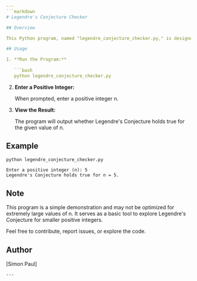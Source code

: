 ```yaml
---
```markdown
# Legendre's Conjecture Checker

## Overview

This Python program, named "legendre_conjecture_checker.py," is designed to check Legendre's Conjecture for a given positive integer n. Legendre's Conjecture posits that there is always a prime number between n^2 and (n+1)^2 for any positive integer n.

## Usage

1. **Run the Program:**
   
   ```bash
   python legendre_conjecture_checker.py
   ```

2. **Enter a Positive Integer:**
   
   When prompted, enter a positive integer n.

3. **View the Result:**

   The program will output whether Legendre's Conjecture holds true for the given value of n.

## Example

```bash
python legendre_conjecture_checker.py
```

```plaintext
Enter a positive integer (n): 5
Legendre's Conjecture holds true for n = 5.
```

## Note

This program is a simple demonstration and may not be optimized for extremely large values of n. It serves as a basic tool to explore Legendre's Conjecture for smaller positive integers.

Feel free to contribute, report issues, or explore the code.

## Author

[Simon Paul]
```
---
```

